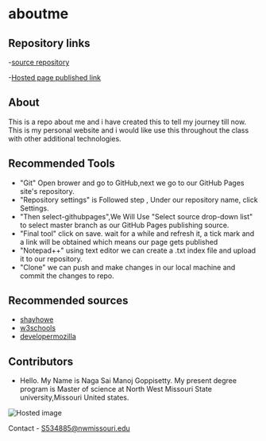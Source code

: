 # aboutme
## Repository links

-[source repository](https://github.com/Manoj1028/aboutme)

-[Hosted page published link](https://manoj1028.github.io/aboutme/)
## About 
This is a repo  about me and i have created this to tell my journey till now. This is my personal website and i would like use this throughout the class with other additional technologies.
## Recommended Tools

- "Git" Open brower and go to  GitHub,next we go to our GitHub Pages site's repository.
- "Repository settings" is Followed step , Under our repository name, click  Settings.
- "Then select-githubpages",We Will Use "Select source drop-down list" to select master branch as our GitHub Pages publishing source.
- "Final tool" click on save. wait for a while and refresh it, a tick mark and a link will be obtained which means our page gets published
- "Notepad++" using text editor we can create a .txt index file and upload it to our repository.
- "Clone" we can push and make changes in our local machine and commit the changes to repo.


## Recommended sources
- [shayhowe](https://learn.shayhowe.com/html-css/getting-to-know-html/)
- [w3schools](https://www.w3schools.com/html/)
- [developermozilla](https://developer.mozilla.org/en-US/docs/Learn/HTML/Introduction_to_HTML/Creating_hyperlinks)

## Contributors

- Hello. My Name is Naga Sai Manoj Goppisetty. My present degree program is Master of science at North West Missouri State university,Missouri United states.

 ![Hosted image](https://www.kttn.com/wp-content/uploads/2017/04/Northwest-Missouri-State-University.jpg")

Contact - S534885@nwmissouri.edu
